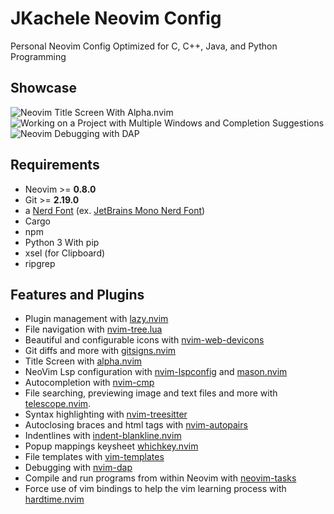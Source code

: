 # JKachele Neovim Config
Personal Neovim Config Optimized for C, C++, Java, and Python Programming 

## Showcase
![Neovim Title Screen With Alpha.nvim](https://github.com/JKachele/nvim/assets/95699282/c6ac465b-3259-4e48-ace3-23c615a23372)
![Working on a Project with Multiple Windows and Completion Suggestions](https://github.com/JKachele/nvim/assets/95699282/380c4bd6-8991-4c6d-89b1-a5f96a7050f7)
![Neovim Debugging with DAP](https://github.com/JKachele/nvim/assets/95699282/e8431e2e-3927-418f-8435-150bd1d8ac22)

## Requirements
- Neovim >= **0.8.0**
- Git >= **2.19.0**
- a [Nerd Font](https://www.nerdfonts.com/) (ex. [JetBrains Mono Nerd Font](https://github.com/ryanoasis/nerd-fonts/releases/download/v3.1.1/JetBrainsMono.zip))
- Cargo
- npm
- Python 3 With pip
- xsel (for Clipboard)
- ripgrep

## Features and Plugins
- Plugin management with [lazy.nvim](https://github.com/folke/lazy.nvim)
- File navigation with [nvim-tree.lua](https://github.com/kyazdani42/nvim-tree.lua)
- Beautiful and configurable icons with [nvim-web-devicons](https://github.com/kyazdani42/nvim-web-devicons)
- Git diffs and more with [gitsigns.nvim](https://github.com/lewis6991/gitsigns.nvim) 
- Title Screen with [alpha.nvim](https://github.com/goolord/alpha-nvim)
- NeoVim Lsp configuration with [nvim-lspconfig](https://github.com/neovim/nvim-lspconfig) and [mason.nvim](https://github.com/williamboman/mason.nvim)
- Autocompletion with [nvim-cmp](https://github.com/hrsh7th/nvim-cmp)
- File searching, previewing image and text files and more with [telescope.nvim](https://github.com/nvim-telescope/telescope.nvim).
- Syntax highlighting with [nvim-treesitter](https://github.com/nvim-treesitter/nvim-treesitter)
- Autoclosing braces and html tags with [nvim-autopairs](https://github.com/windwp/nvim-autopairs)
- Indentlines with [indent-blankline.nvim](https://github.com/lukas-reineke/indent-blankline.nvim)
- Popup mappings keysheet [whichkey.nvim](https://github.com/folke/which-key.nvim)
- File templates with [vim-templates](https://github.com/JKachele/vim-templates)
- Debugging with [nvim-dap](https://github.com/mfussenegger/nvim-dap)
- Compile and run programs from within Neovim with [neovim-tasks](https://github.com/Shatur/neovim-tasks)
- Force use of vim bindings to help the vim learning process with [hardtime.nvim](https://github.com/m4xshen/hardtime.nvim)


